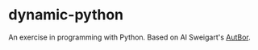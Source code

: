 # dynamic-python
An exercise in programming with Python.  Based on Al Sweigart's [AutBor](https://automatetheboringstuff.com/).
